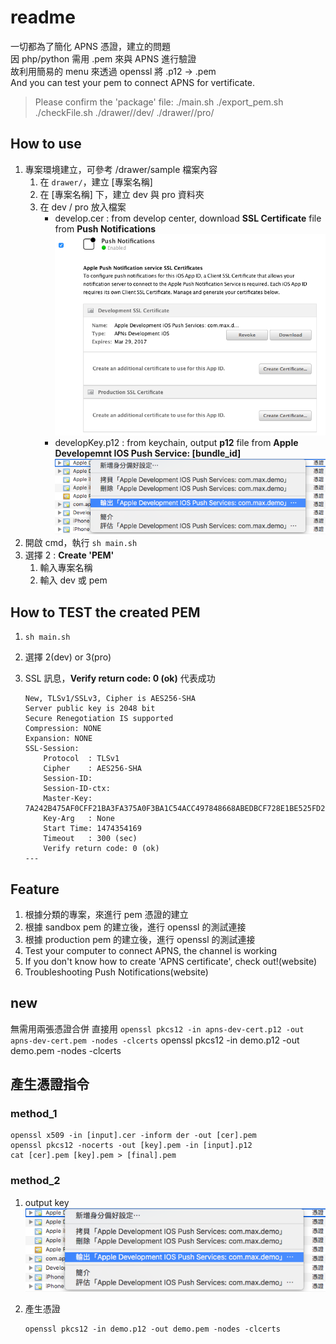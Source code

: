 # readme

一切都為了簡化 APNS 憑證，建立的問題  
因 php/python 需用 .pem 來與 APNS 進行驗證  
故利用簡易的 menu 來透過 openssl 將 .p12 -> .pem  
And you can test your pem to connect APNS for vertificate.


>Please confirm the 'package' file:
./main.sh
./export_pem.sh
./checkFile.sh
./drawer/<your product folder>/dev/
./drawer/<your product folder>/pro/

## How to use

1. 專案環境建立，可參考 /drawer/sample 檔案內容
	1. 在 `drawer/`，建立 [專案名稱]
	2. 在 [專案名稱] 下，建立 dev 與 pro 資料夾
	3. 在 dev / pro 放入檔案
		- develop.cer : from develop center, download **SSL Certificate** file from **Push Notifications** ![img](assets/img3.png)
		- developKey.p12 : from keychain, output **p12** file from **Apple Developemnt IOS Push Service: [bundle_id]** ![img](assets/img2.png)
2. 開啟 cmd，執行 `sh main.sh`
3. 選擇 2 : **Create 'PEM'**
	1. 輸入專案名稱
	2. 輸入 dev 或 pem

## How to TEST the created PEM

1. `sh main.sh`
2. 選擇 2(dev) or 3(pro)
3. SSL 訊息，**Verify return code: 0 (ok)** 代表成功

	```
	New, TLSv1/SSLv3, Cipher is AES256-SHA
	Server public key is 2048 bit
	Secure Renegotiation IS supported
	Compression: NONE
	Expansion: NONE
	SSL-Session:
	    Protocol  : TLSv1
	    Cipher    : AES256-SHA
	    Session-ID: 
	    Session-ID-ctx: 
	    Master-Key: 7A242B475AF0CFF21BA3FA375A0F3BA1C54ACC497848668ABEDBCF728E1BE525FD27FB6AA11DA82918AC7D83206588F0
	    Key-Arg   : None
	    Start Time: 1474354169
	    Timeout   : 300 (sec)
	    Verify return code: 0 (ok)
	---
	```

## Feature

1. 根據分類的專案，來進行 pem 憑證的建立
2. 根據 sandbox pem 的建立後，進行 openssl 的測試連接
3. 根據 production pem 的建立後，進行 openssl 的測試連接
4. Test your computer to connect APNS, the channel is working
5. If you don't know how to create 'APNS certificate', check out!(website)
6. Troubleshooting Push Notifications(website)

## new 

無需用兩張憑證合併
直接用 `openssl pkcs12 -in apns-dev-cert.p12 -out apns-dev-cert.pem -nodes -clcerts`
openssl pkcs12 -in demo.p12 -out demo.pem -nodes -clcerts


## 產生憑證指令

### method_1

```
openssl x509 -in [input].cer -inform der -out [cer].pem
openssl pkcs12 -nocerts -out [key].pem -in [input].p12
cat [cer].pem [key].pem > [final].pem
```


### method_2

1. output key 
	![img](assets/img2.png)

2. 產生憑證

	```
	openssl pkcs12 -in demo.p12 -out demo.pem -nodes -clcerts
	```